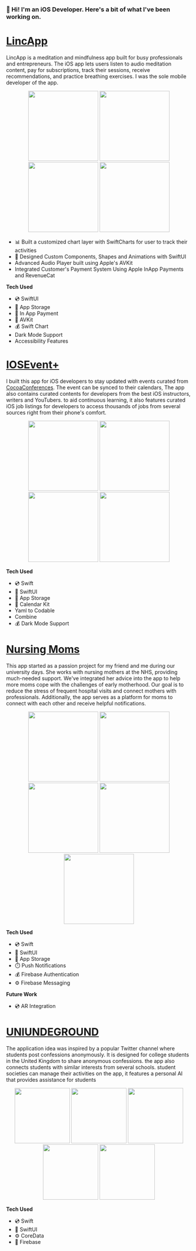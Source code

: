 ### 👋 Hi! I'm an iOS Developer. Here's a bit of what I've been working on.

# [LincApp](https://apps.apple.com/us/developer/lincapp/id1651773391)

LincApp is a meditation and mindfulness app built for busy professionals and entrepreneurs. 
The iOS app lets users listen to audio meditation content, pay for subscriptions, track their sessions, 
receive recommendations, and practice breathing exercises. I was the sole mobile developer of the app.

<p align="center">
<img src="https://res.cloudinary.com/university-of-lagos-student/image/upload/v1707801171/400x800bb_sxv5tb.png", width="190"/>
<img src="https://res.cloudinary.com/university-of-lagos-student/image/upload/f_auto,q_auto/400x800bb_3_btwsxq", width="190"/>
 <img src="https://res.cloudinary.com/university-of-lagos-student/image/upload/v1707801169/400x800bb_2_d5yucz.png", width="190"/>
  <img src="https://res.cloudinary.com/university-of-lagos-student/image/upload/v1707801166/400x800bb_1_gmrpy8.png", width="190"/>
</p>

- 📊 Built a customized chart layer with SwiftCharts for user to track their activities
- 🔹 Designed Custom Components, Shapes and Animations with SwiftUI
- Advanced Audio Player built using Apple's AVKit
- Integrated Customer's Payment System Using Apple InApp Payments and RevenueCat

**Tech Used**
- 💿 SwiftUI
- 🎨 App Storage
- 🏦 In App Payment
- 🎁 AVKit
- 💰 Swift Chart
- Dark Mode Support
- Accessibility Features


# [IOSEvent+](https://github.com/yusuphjoluwasen/iOSEvent)
I built this app for iOS developers to stay updated with events curated from [CocoaConferences](https://github.com/Lascorbe/CocoaConferences). The event can be synced to their calendars,  The app also contains curated contents for developers from the best iOS instructors, writers and YouTubers. to aid continuous learning, it also features curated iOS job listings for developers to access thousands of jobs from several sources right from their phone's comfort.

<p align="center">
 <img src="https://res.cloudinary.com/university-of-lagos-student/image/upload/f_auto,q_auto/vbbxhr2xosolvyanijey",  width="190",height="210"  />
 <img src="https://res.cloudinary.com/university-of-lagos-student/image/upload/f_auto,q_auto/lwj69nkuzda4l9l9iqhu",  width="190",height="210"   />
  <img src="https://res.cloudinary.com/university-of-lagos-student/image/upload/f_auto,q_auto/fd0s9ctg71hczwlqffow",  width="190",height="210"   />
    <img src="https://res.cloudinary.com/university-of-lagos-student/image/upload/f_auto,q_auto/pepdeqhxe8mr8aianvef",  width="190",height="210"  />
</p>

**Tech Used**
- 💿 Swift
- 🎨 SwiftUI
- 🏦 App Storage
- 🎁 Calendar Kit
- Yaml to Codable
- Combine
- 💰 Dark Mode Support

# [Nursing Moms](https://github.com/yusuphjoluwasen/Nursing-Mothers)
This app started as a passion project for my friend and me during our university days. She works with nursing mothers at the NHS, providing much-needed support. We've integrated her advice into the app to help more moms cope with the challenges of early motherhood. Our goal is to reduce the stress of frequent hospital visits and connect mothers with professionals. Additionally, the app serves as a platform for moms to connect with each other and receive helpful notifications.

<p align="center">
 <img src="https://res.cloudinary.com/university-of-lagos-student/image/upload/v1707805666/6.7-inch_Screenshot_7_bwphoq.png", width="190"/>
<img src="https://res.cloudinary.com/university-of-lagos-student/image/upload/v1707805666/6.7-inch_Screenshot_8_yx3jxh.png", width="190"/>
<img src="https://res.cloudinary.com/university-of-lagos-student/image/upload/v1707805663/6.7-inch_Screenshot_6_tqkbaa.png", width="190"/>
 <img src="https://res.cloudinary.com/university-of-lagos-student/image/upload/v1707805674/6.7-inch_Screenshot_9_g321tf.png", width="190"/>
 <img src="https://res.cloudinary.com/university-of-lagos-student/image/upload/v1707805680/6.7-inch_Screenshot_10_hyra4x.png", width="190"/>
</p>

**Tech Used**
- 💿 Swift 
- 🎨 SwiftUI
- 🏦 App Storage
- ⏱️ Push Notifications 
- 💰 Firebase Authentication
- ⚙️ Firebase Messaging

 **Future Work**
- 💿 AR Integration 

# [UNIUNDEGROUND](https://github.com/yusuphjoluwasen/UNIUNDERGROUND)
The application idea was inspired by a popular Twitter channel where students post confessions anonymously. It is designed for college students in the United Kingdom to share anonymous confessions. the app also connects students with similar interests from several schools. student societies can manage their activities on the app, it features a personal AI that provides assistance for students 


<p align="center">
<img src="https://res.cloudinary.com/university-of-lagos-student/image/upload/v1707805649/6.7-inch_Screenshot_1_mdizd7.png" width="150"/>
<img src="https://res.cloudinary.com/university-of-lagos-student/image/upload/v1707805660/6.7-inch_Screenshot_3_bqilws.png" width="150"/>
 <img src="https://res.cloudinary.com/university-of-lagos-student/image/upload/v1707805657/6.7-inch_Screenshot_2_xceorp.png" width="150"/>
<img src="https://res.cloudinary.com/university-of-lagos-student/image/upload/v1707805666/6.7-inch_Screenshot_4_m2ibns.png" width="150"/>
 <img src="https://res.cloudinary.com/university-of-lagos-student/image/upload/v1707805657/6.7-inch_Screenshot_5_ooakeo.png" width="150"/>
 </p>

**Tech Used**
- 💿 Swift 
- 🎨 SwiftUI
- ⚙️ CoreData
- 🔲 Firebase
